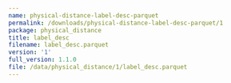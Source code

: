 ```yaml
---
name: physical-distance-label-desc-parquet
permalink: /downloads/physical-distance-label-desc-parquet/1
package: physical_distance
title: label_desc
filename: label_desc.parquet
version: '1'
full_version: 1.1.0
file: /data/physical_distance/1/label_desc.parquet
---
```

